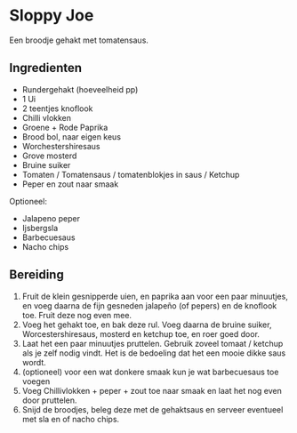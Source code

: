 # Sloppy Joe

Een broodje gehakt met tomatensaus.

## Ingredienten

- Rundergehakt (hoeveelheid pp)
- 1 Ui
- 2 teentjes knoflook
- Chilli vlokken
- Groene + Rode Paprika
- Brood bol, naar eigen keus
- Worchestershiresaus
- Grove mosterd
- Bruine suiker
- Tomaten / Tomatensaus / tomatenblokjes in saus / Ketchup
- Peper en zout naar smaak

Optioneel:
- Jalapeno peper
- Ijsbergsla
- Barbecuesaus
- Nacho chips


## Bereiding

1. Fruit de klein gesnipperde uien, en paprika aan voor een paar minuutjes, en voeg daarna de fijn gesneden jalapeño (of pepers) en de knoflook toe. Fruit deze nog even mee.
2. Voeg het gehakt toe, en bak deze rul. Voeg daarna de bruine suiker, Worcestershiresaus, mosterd en ketchup toe, en roer goed door.
3. Laat het een paar minuutjes pruttelen. Gebruik zoveel tomaat / ketchup als je zelf nodig vindt. Het is de bedoeling dat het een mooie dikke saus wordt.
4. (optioneel) voor een wat donkere smaak kun je wat barbecuesaus toe voegen
5. Voeg Chillivlokken + peper + zout toe naar smaak en laat het nog even door pruttelen.
6. Snijd de broodjes, beleg deze met de gehaktsaus en serveer eventueel met sla en of nacho chips.